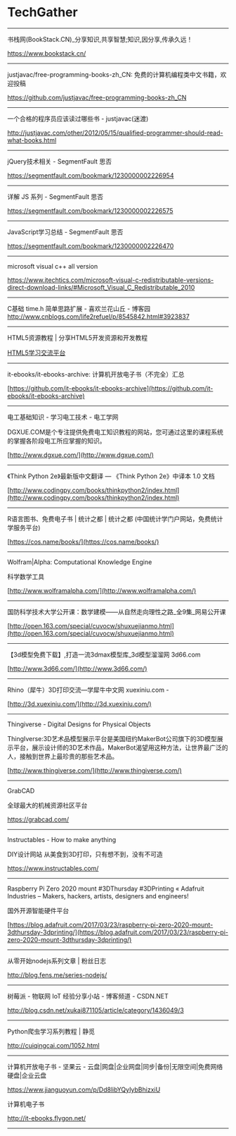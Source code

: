# TechGather

---

书栈网(BookStack.CN)_分享知识,共享智慧;知识,因分享,传承久远！

https://www.bookstack.cn/

---

justjavac/free-programming-books-zh_CN: 免费的计算机编程类中文书籍，欢迎投稿

https://github.com/justjavac/free-programming-books-zh_CN

---

一个合格的程序员应该读过哪些书 - justjavac(迷渡)

http://justjavac.com/other/2012/05/15/qualified-programmer-should-read-what-books.html

---

jQuery技术相关 - SegmentFault 思否

https://segmentfault.com/bookmark/1230000002226954


---

详解 JS 系列 - SegmentFault 思否

https://segmentfault.com/bookmark/1230000002226575


---

JavaScript学习总结 - SegmentFault 思否

https://segmentfault.com/bookmark/1230000002226470


---

microsoft visual c++ all version

https://www.itechtics.com/microsoft-visual-c-redistributable-versions-direct-download-links/#Microsoft_Visual_C_Redistributable_2010

---

C基础 time.h 简单思路扩展 - 喜欢兰花山丘 - 博客园
http://www.cnblogs.com/life2refuel/p/8545842.html#3923837

---

HTML5资源教程 | 分享HTML5开发资源和开发教程

[HTML5学习交流平台](http://www.html5tricks.com/)

---

it-ebooks/it-ebooks-archive: 计算机开放电子书（不完全）汇总

[https://github.com/it-ebooks/it-ebooks-archive](https://github.com/it-ebooks/it-ebooks-archive)

---

电工基础知识 - 学习电工技术 - 电工学网

DGXUE.COM是个专注提供免费电工知识教程的网站，您可通过这里的课程系统的掌握各阶段电工所应掌握的知识。

[http://www.dgxue.com/](http://www.dgxue.com/)

---

《Think Python 2e》最新版中文翻译 — 《Think Python 2e》中译本 1.0 文档

[http://www.codingpy.com/books/thinkpython2/index.html](http://www.codingpy.com/books/thinkpython2/index.html)

---

R语言图书、免费电子书 | 统计之都 | 统计之都 (中国统计学门户网站，免费统计学服务平台)

[https://cos.name/books/](https://cos.name/books/)

---

Wolfram|Alpha: Computational Knowledge Engine

科学数学工具

[http://www.wolframalpha.com/](http://www.wolframalpha.com/)

---

国防科学技术大学公开课：数学建模——从自然走向理性之路_全9集_网易公开课

[http://open.163.com/special/cuvocw/shuxuejianmo.html](http://open.163.com/special/cuvocw/shuxuejianmo.html)

---

【3d模型免费下载】,打造一流3dmax模型库_3d模型溜溜网 3d66.com

[http://www.3d66.com/](http://www.3d66.com/)

---

Rhino（犀牛）3D打印交流—学犀牛中文网 xuexiniu.com -

[http://3d.xuexiniu.com/](http://3d.xuexiniu.com/)

---

Thingiverse - Digital Designs for Physical Objects

ThingIverse:3D艺术品模型展示平台是美国纽约MakerBot公司旗下的3D模型展示平台，展示设计师的3D艺术作品，MakerBot渴望用这种方法，让世界最广泛的人，接触到世界上最珍贵的那些艺术品。

[http://www.thingiverse.com/](http://www.thingiverse.com/)

---

GrabCAD

全球最大的机械资源社区平台

https://grabcad.com/


---

Instructables - How to make anything

DIY设计网站 从美食到3D打印，只有想不到，没有不可造

https://www.instructables.com/


---

Raspberry Pi Zero 2020 mount #3DThursday #3DPrinting « Adafruit Industries – Makers, hackers, artists, designers and engineers!

国外开源智能硬件平台

[https://blog.adafruit.com/2017/03/23/raspberry-pi-zero-2020-mount-3dthursday-3dprinting/](https://blog.adafruit.com/2017/03/23/raspberry-pi-zero-2020-mount-3dthursday-3dprinting/)

---

从零开始nodejs系列文章 | 粉丝日志

http://blog.fens.me/series-nodejs/

---

树莓派 - 物联网 IoT 经验分享小站 - 博客频道 - CSDN.NET

http://blog.csdn.net/xukai871105/article/category/1436049/3

---

Python爬虫学习系列教程 | 静觅

http://cuiqingcai.com/1052.html

---

计算机开放电子书 - 坚果云 - 云盘|网盘|企业网盘|同步|备份|无限空间|免费网络硬盘|企业云盘

https://www.jianguoyun.com/p/Dd8libYQyIybBhizxiU

计算机电子书

http://it-ebooks.flygon.net/

---
